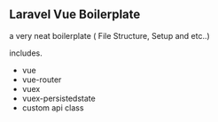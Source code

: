 ## Laravel Vue Boilerplate

a very neat boilerplate ( File Structure, Setup and etc..)

includes.

- vue
- vue-router
- vuex
- vuex-persistedstate
- custom api class



